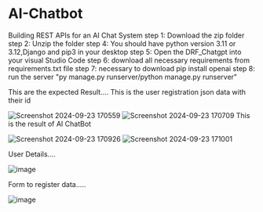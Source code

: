 # AI-Chatbot
Building REST APIs for an AI Chat System
step 1: Download the zip folder 
step 2: Unzip the folder
step 4: You should have python version 3.11 or 3.12,Django and pip3 in your desktop
step 5: Open the DRF_Chatgpt into your visual Studio Code
step 6: download all necessary requirements from requirements.txt file 
step 7: necessary to download pip install openai
step 8: run the server "py manage.py runserver/python manage.py runserver"

This are the expected Result....
This is the user registration json data with their id

![Screenshot 2024-09-23 170559](https://github.com/user-attachments/assets/624f1496-3c48-4220-b41a-15ed419c4b2f)
![Screenshot 2024-09-23 170709](https://github.com/user-attachments/assets/bb233578-677f-4a87-ade7-8fd866b31739)
This is the result of AI ChatBot

![Screenshot 2024-09-23 170926](https://github.com/user-attachments/assets/b4407d6f-349e-4bad-8b71-e71bd6f46ed3)
![Screenshot 2024-09-23 171001](https://github.com/user-attachments/assets/4ff576fd-5694-4672-bb18-2cad612f693e)

User Details....

![image](https://github.com/user-attachments/assets/bf5a8b7a-c5e1-401b-82ae-b720ec48e547)

Form to register data.....
 
![image](https://github.com/user-attachments/assets/50e7c325-5cf4-4186-ab15-991c6917cee9)

